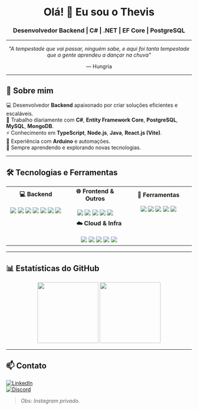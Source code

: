 <h1 align="center">Olá! 👋 Eu sou o Thevis</h1>
<h3 align="center">Desenvolvedor Backend | C# | .NET | EF Core | PostgreSQL</h3>

---

<p align="center"><i>"A tempestade que vai passar, ninguém sabe, e aqui foi tanta tempestade que a gente aprendeu a dançar na chuva"</i></p>
<p align="center">— Hungria</p>

---

## 📌 Sobre mim
💻 Desenvolvedor **Backend** apaixonado por criar soluções eficientes e escaláveis.  
🚀 Trabalho diariamente com **C#**, **Entity Framework Core**, **PostgreSQL**, **MySQL**, **MongoDB**.  
⚡ Conhecimento em **TypeScript**, **Node.js**, **Java**, **React.js (Vite)**.  
🔌 Experiência com **Arduino** e automações.  
🎯 Sempre aprendendo e explorando novas tecnologias.  

---

## 🛠️ Tecnologias e Ferramentas

<div align="center">

<table>
<tr>

<td align="center" width="300px">
<b>💻 Backend</b><br><br>
<img src="https://img.shields.io/badge/-C%23-239120?style=flat-square&logo=c-sharp&logoColor=white" />
<img src="https://img.shields.io/badge/-.NET-512BD4?style=flat-square&logo=dotnet&logoColor=white" />
<img src="https://img.shields.io/badge/-Entity%20Framework%20Core-512BD4?style=flat-square" />
<img src="https://img.shields.io/badge/-PostgreSQL-316192?style=flat-square&logo=postgresql&logoColor=white" />
<img src="https://img.shields.io/badge/-MySQL-4479A1?style=flat-square&logo=mysql&logoColor=white" />
<img src="https://img.shields.io/badge/-MongoDB-47A248?style=flat-square&logo=mongodb&logoColor=white" />
<img src="https://img.shields.io/badge/-Java-007396?style=flat-square&logo=java&logoColor=white" />
</td>

<td align="center" width="300px">
<b>🌐 Frontend & Outros</b><br><br>
<img src="https://img.shields.io/badge/-TypeScript-3178C6?style=flat-square&logo=typescript&logoColor=white" />
<img src="https://img.shields.io/badge/-React-61DAFB?style=flat-square&logo=react&logoColor=black" />
<img src="https://img.shields.io/badge/-Vite-646CFF?style=flat-square&logo=vite&logoColor=white" />
<img src="https://img.shields.io/badge/-Node.js-339933?style=flat-square&logo=node.js&logoColor=white" />
<img src="https://img.shields.io/badge/-Arduino-00979D?style=flat-square&logo=arduino&logoColor=white" />
</td>

<td align="center" width="300px">
<b>🔧 Ferramentas</b><br><br>
<img src="https://img.shields.io/badge/-Visual%20Studio-5C2D91?style=flat-square&logo=visual-studio&logoColor=white" />
<img src="https://img.shields.io/badge/-VS%20Code-007ACC?style=flat-square&logo=visual-studio-code&logoColor=white" />
<img src="https://img.shields.io/badge/-Git-F05032?style=flat-square&logo=git&logoColor=white" />
<img src="https://img.shields.io/badge/-DBeaver-372923?style=flat-square&logo=dbeaver&logoColor=white" />
<img src="https://img.shields.io/badge/-Mongo%20Compass-47A248?style=flat-square&logo=mongodb&logoColor=white" />
</td>

</tr>
<tr>

<td align="center" colspan="3">
<b>☁️ Cloud & Infra</b><br><br>
<img src="https://img.shields.io/badge/-AWS-232F3E?style=flat-square&logo=amazon-aws&logoColor=white" />
<img src="https://img.shields.io/badge/-Google%20Cloud-4285F4?style=flat-square&logo=google-cloud&logoColor=white" />
<img src="https://img.shields.io/badge/-DigitalOcean-0080FF?style=flat-square&logo=digitalocean&logoColor=white" />
<img src="https://img.shields.io/badge/-Docker-2496ED?style=flat-square&logo=docker&logoColor=white" />
<img src="https://img.shields.io/badge/-GitHub%20Actions-2088FF?style=flat-square&logo=github-actions&logoColor=white" />
</td>

</tr>
</table>

</div>

---

## 📊 Estatísticas do GitHub
<p align="center">
  <img src="https://github-readme-stats.vercel.app/api?username=Thevis-07&show_icons=true&theme=tokyonight" height="165"/>
  <img src="https://github-readme-stats.vercel.app/api/top-langs/?username=Thevis-07&layout=compact&theme=tokyonight" height="165"/>
</p>

---

## 📫 Contato
[![LinkedIn](https://img.shields.io/badge/-LinkedIn-0A66C2?style=for-the-badge&logo=linkedin&logoColor=white)](SEU_LINKEDIN)  
[![Discord](https://img.shields.io/badge/-Discord-5865F2?style=for-the-badge&logo=discord&logoColor=white)](SEU_DISCORD)  

> *Obs: Instagram privado.*
